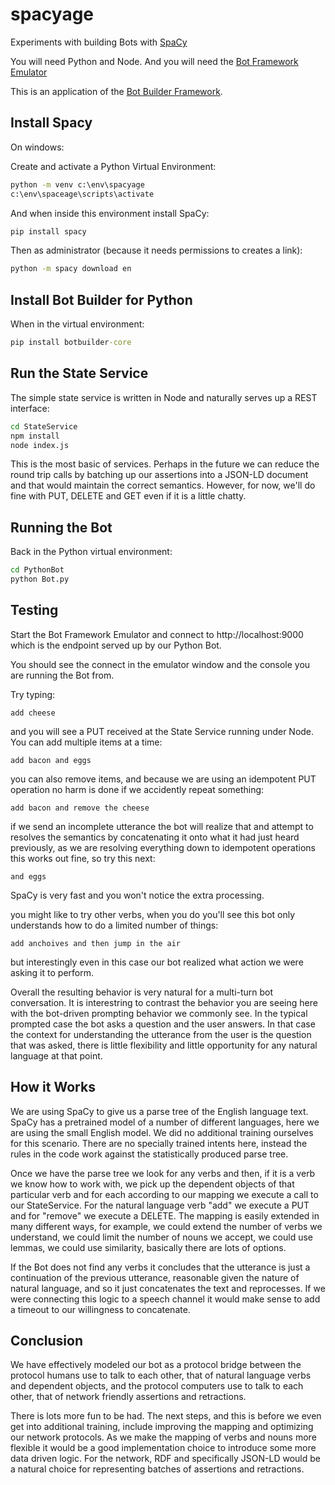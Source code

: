 # spacyage
Experiments with building Bots with [SpaCy](https://spacy.io/)

You will need Python and Node. And you will need the [Bot Framework Emulator](https://github.com/Microsoft/BotFramework-Emulator)

This is an application of the [Bot Builder Framework](https://github.com/Microsoft/botbuilder-python).

## Install Spacy

On windows:

Create and activate a Python Virtual Environment:

```cmd
python -m venv c:\env\spacyage
c:\env\spaceage\scripts\activate
```

And when inside this environment install SpaCy:

```cmd
pip install spacy
```

Then as administrator (because it needs permissions to creates a link):

```cmd
python -m spacy download en
```

## Install Bot Builder for Python

When in the virtual environment:

```cmd
pip install botbuilder-core
```

## Run the State Service

The simple state service is written in Node and naturally serves up a REST interface:

```cmd
cd StateService
npm install
node index.js
```

This is the most basic of services. Perhaps in the future we can reduce the round trip calls by batching up our assertions into a JSON-LD document and that would maintain the correct semantics. However, for now, we'll do fine with PUT, DELETE and GET even if it is a little chatty.

## Running the Bot

Back in the Python virtual environment:

```cmd
cd PythonBot
python Bot.py
```

## Testing

Start the Bot Framework Emulator and connect to http://localhost:9000 which is the endpoint served up by our Python Bot.

You should see the connect in the emulator window and the console you are running the Bot from.

Try typing:

```
add cheese
```

and you will see a PUT received at the State Service running under Node. You can add multiple items at a time:

```
add bacon and eggs
```

you can also remove items, and because we are using an idempotent PUT operation no harm is done if we accidently repeat something:

```
add bacon and remove the cheese
```

if we send an incomplete utterance the bot will realize that and attempt to resolves the semantics by concatenating it onto what it had just heard previously, as we are resolving everything down to idempotent operations this works out fine, so try this next:

```
and eggs
```

SpaCy is very fast and you won't notice the extra processing.

you might like to try other verbs, when you do you'll see this bot only understands how to do a limited number of things:

```
add anchoives and then jump in the air
```

but interestingly even in this case our bot realized what action we were asking it to perform.

Overall the resulting behavior is very natural for a multi-turn bot conversation. It is interestring to contrast the behavior you are seeing here with the bot-driven prompting behavior we commonly see. In the typical prompted case the bot asks a question and the user answers. In that case the context for understanding the utterance from the user is the question that was asked, there is little flexibility and little opportunity for any natural language at that point. 

## How it Works

We are using SpaCy to give us a parse tree of the English language text. SpaCy has a pretrained model of a number of different languages, here we are using the small English model. We did no additional training ourselves for this scenario. There are no specially trained intents here, instead the rules in the code work against the statistically produced parse tree.

Once we have the parse tree we look for any verbs and then, if it is a verb we know how to work with, we pick up the dependent objects of that particular verb and for each according to our mapping we execute a call to our StateService. For the natural language verb "add" we execute a PUT and for "remove" we execute a DELETE. The mapping is easily extended in many different ways, for example, we could extend the number of verbs we understand, we could limit the number of nouns we accept, we could use lemmas, we could use similarity, basically there are lots of options.

If the Bot does not find any verbs it concludes that the utterance is just a continuation of the previous utterance, reasonable given the nature of natural language, and so it just concatenates the text and reprocesses. If we were connecting this logic to a speech channel it would make sense to add a timeout to our willingness to concatenate.

## Conclusion

We have effectively modeled our bot as a protocol bridge between the protocol humans use to talk to each other, that of natural language verbs and dependent objects, and the protocol computers use to talk to each other, that of network friendly assertions and retractions.

There is lots more fun to be had. The next steps, and this is before we even get into additional training, include improving the mapping and optimizing our network protocols. As we make the mapping of verbs and nouns more flexible it would be a good implementation choice to introduce some more data driven logic. For the network, RDF and specifically JSON-LD would be a natural choice for representing batches of assertions and retractions.


